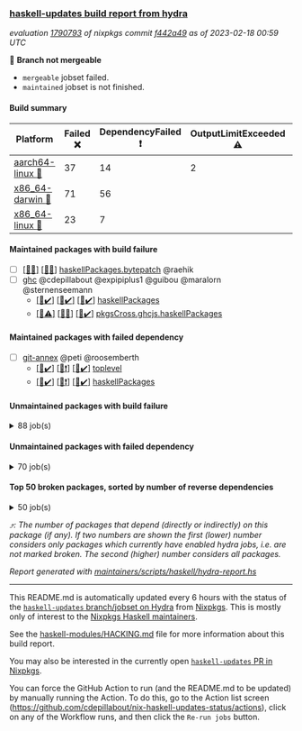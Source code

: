 ### [haskell-updates build report from hydra](https://hydra.nixos.org/jobset/nixpkgs/haskell-updates)
*evaluation [1790793](https://hydra.nixos.org/eval/1790793) of nixpkgs commit [f442a49](https://github.com/NixOS/nixpkgs/commits/f442a49be3d04f611b321be5f1bb29b57407bd3b) as of 2023-02-18 00:59 UTC*

:red_circle: **Branch not mergeable**
  * `mergeable` jobset failed.
  * `maintained` jobset is not finished.

#### Build summary

 | Platform | Failed :x: | DependencyFailed :heavy_exclamation_mark: | OutputLimitExceeded :warning: | TimedOut :hourglass::no_entry_sign: | Unfinished :hourglass_flowing_sand: | Success :heavy_check_mark: | 
 | --- | --- | --- | --- | --- | --- | --- | 
 | [aarch64-linux :iphone:](https://hydra.nixos.org/eval/1790793?filter=.aarch64-linux) | 37 | 14 | 2 | 6 | 2 | 6421 | 
 | [x86_64-darwin :apple:](https://hydra.nixos.org/eval/1790793?filter=.x86_64-darwin) | 71 | 56 |  | 282 |  | 6019 | 
 | [x86_64-linux :penguin:](https://hydra.nixos.org/eval/1790793?filter=.x86_64-linux) | 23 | 7 |  | 3 | 4 | 6482 | 
#### Maintained packages with build failure
- [ ] [[:apple::x:]](https://hydra.nixos.org/build/209364608) [[:penguin::x:]](https://hydra.nixos.org/build/209358144) [haskellPackages.bytepatch](https://hydra.nixos.org/eval/1790793?filter=haskellPackages.bytepatch) @raehik
- [ ] [ghc](https://hydra.nixos.org/eval/1790793?filter=ghc) @cdepillabout @expipiplus1 @guibou @maralorn @sternenseemann
  - [[:iphone::heavy_check_mark:]](https://hydra.nixos.org/build/209044418) [[:apple::heavy_check_mark:]](https://hydra.nixos.org/build/209037949) [[:penguin::heavy_check_mark:]](https://hydra.nixos.org/build/209043912) [haskellPackages](https://hydra.nixos.org/eval/1790793?filter=haskellPackages.ghc)
  - [[:iphone::warning:]](https://hydra.nixos.org/build/209029367) [[:apple::x:]](https://hydra.nixos.org/build/209028968) [[:penguin::heavy_check_mark:]](https://hydra.nixos.org/build/209033509) [pkgsCross.ghcjs.haskellPackages](https://hydra.nixos.org/eval/1790793?filter=pkgsCross.ghcjs.haskellPackages.ghc)
#### Maintained packages with failed dependency
- [ ] [git-annex](https://hydra.nixos.org/eval/1790793?filter=git-annex) @peti @roosemberth
  - [[:iphone::heavy_check_mark:]](https://hydra.nixos.org/build/209717573) [[:apple::heavy_exclamation_mark:]](https://hydra.nixos.org/build/209717563) [[:penguin::heavy_check_mark:]](https://hydra.nixos.org/build/209717547) [toplevel](https://hydra.nixos.org/eval/1790793?filter=git-annex)
  - [[:iphone::heavy_check_mark:]](https://hydra.nixos.org/build/209717560) [[:apple::heavy_exclamation_mark:]](https://hydra.nixos.org/build/209717546) [[:penguin::heavy_check_mark:]](https://hydra.nixos.org/build/209717554) [haskellPackages](https://hydra.nixos.org/eval/1790793?filter=haskellPackages.git-annex)
#### Unmaintained packages with build failure
<details><summary>88 job(s) </summary>

- [ ] [[:iphone::x:]](https://hydra.nixos.org/build/209365148) [[:apple::heavy_check_mark:]](https://hydra.nixos.org/build/209358465) [[:penguin::x:]](https://hydra.nixos.org/build/209361228) [haskellPackages.hw-json-simd](https://hydra.nixos.org/eval/1790793?filter=haskellPackages.hw-json-simd)  :arrow_heading_up: 3 | 8
- [ ] [[:iphone::x:]](https://hydra.nixos.org/build/209363852) [[:apple::heavy_check_mark:]](https://hydra.nixos.org/build/209361081) [[:penguin::heavy_check_mark:]](https://hydra.nixos.org/build/209360708) [haskellPackages.hw-simd](https://hydra.nixos.org/eval/1790793?filter=haskellPackages.hw-simd)  :arrow_heading_up: 2 | 8
- [ ] [[:iphone::x:]](https://hydra.nixos.org/build/209361375) [[:apple::heavy_check_mark:]](https://hydra.nixos.org/build/209359961) [[:penguin::heavy_check_mark:]](https://hydra.nixos.org/build/209365997) [haskellPackages.factory](https://hydra.nixos.org/eval/1790793?filter=haskellPackages.factory)  :arrow_heading_up: 2 | 4
- [ ] [[:iphone::x:]](https://hydra.nixos.org/build/209046846) [[:apple::hourglass::no_entry_sign:]](https://hydra.nixos.org/build/209041478) [[:penguin::heavy_check_mark:]](https://hydra.nixos.org/build/209044185) [haskellPackages.quic](https://hydra.nixos.org/eval/1790793?filter=haskellPackages.quic)  :arrow_heading_up: 2 | 2
- [ ] [[:iphone::x:]](https://hydra.nixos.org/build/209359120) [[:apple::heavy_check_mark:]](https://hydra.nixos.org/build/209358625) [[:penguin::heavy_check_mark:]](https://hydra.nixos.org/build/209363657) [haskellPackages.Crypto](https://hydra.nixos.org/eval/1790793?filter=haskellPackages.Crypto)  :arrow_heading_up: 1 | 22
- [ ] [[:iphone::heavy_check_mark:]](https://hydra.nixos.org/build/209364363) [[:apple::x:]](https://hydra.nixos.org/build/209361731) [[:penguin::heavy_check_mark:]](https://hydra.nixos.org/build/209357757) [haskellPackages.thyme](https://hydra.nixos.org/eval/1790793?filter=haskellPackages.thyme)  :arrow_heading_up: 1 | 15
- [ ] [[:iphone::heavy_check_mark:]](https://hydra.nixos.org/build/209363891) [[:apple::x:]](https://hydra.nixos.org/build/209365573) [[:penguin::x:]](https://hydra.nixos.org/build/209356952) [haskellPackages.type-natural](https://hydra.nixos.org/eval/1790793?filter=haskellPackages.type-natural)  :arrow_heading_up: 1 | 4
- [ ] [[:iphone::x:]](https://hydra.nixos.org/build/209030274) [[:apple::heavy_check_mark:]](https://hydra.nixos.org/build/209046863) [[:penguin::heavy_check_mark:]](https://hydra.nixos.org/build/209042297) [haskellPackages.long-double](https://hydra.nixos.org/eval/1790793?filter=haskellPackages.long-double)  :arrow_heading_up: 1 | 2
- [ ] [[:iphone::heavy_check_mark:]](https://hydra.nixos.org/build/209362521) [[:apple::x:]](https://hydra.nixos.org/build/209362637) [[:penguin::heavy_check_mark:]](https://hydra.nixos.org/build/209359066) [haskellPackages.posix-socket](https://hydra.nixos.org/eval/1790793?filter=haskellPackages.posix-socket)  :arrow_heading_up: 1 | 2
- [ ] [[:iphone::x:]](https://hydra.nixos.org/build/209361597) [[:apple::x:]](https://hydra.nixos.org/build/209365432) [[:penguin::x:]](https://hydra.nixos.org/build/209363651) [haskellPackages.domaindriven-core](https://hydra.nixos.org/eval/1790793?filter=haskellPackages.domaindriven-core)  :arrow_heading_up: 1 | 1
- [ ] [[:iphone::heavy_check_mark:]](https://hydra.nixos.org/build/209357490) [[:apple::x:]](https://hydra.nixos.org/build/209361544) [[:penguin::heavy_check_mark:]](https://hydra.nixos.org/build/209363339) [haskellPackages.gi-gdkx11](https://hydra.nixos.org/eval/1790793?filter=haskellPackages.gi-gdkx11)  :arrow_heading_up: 1 | 1
- [ ] [[:iphone::x:]](https://hydra.nixos.org/build/209361817) [[:apple::heavy_check_mark:]](https://hydra.nixos.org/build/209361181) [[:penguin::heavy_check_mark:]](https://hydra.nixos.org/build/209357504) [haskellPackages.mighty-metropolis](https://hydra.nixos.org/eval/1790793?filter=haskellPackages.mighty-metropolis)  :arrow_heading_up: 1 | 1
- [ ] [[:iphone::x:]](https://hydra.nixos.org/build/209365365) [[:apple::heavy_check_mark:]](https://hydra.nixos.org/build/209360455) [[:penguin::heavy_check_mark:]](https://hydra.nixos.org/build/209361668) [haskellPackages.nlopt-haskell](https://hydra.nixos.org/eval/1790793?filter=haskellPackages.nlopt-haskell)  :arrow_heading_up: 1 | 1
- [ ] [[:iphone::heavy_check_mark:]](https://hydra.nixos.org/build/209032682) [[:apple::x:]](https://hydra.nixos.org/build/209030396) [[:penguin::heavy_check_mark:]](https://hydra.nixos.org/build/209038242) [haskellPackages.openal-ffi](https://hydra.nixos.org/eval/1790793?filter=haskellPackages.openal-ffi)  :arrow_heading_up: 1 | 1
- [ ] [[:iphone::x:]](https://hydra.nixos.org/build/209360413) [[:apple::x:]](https://hydra.nixos.org/build/209365700) [[:penguin::heavy_check_mark:]](https://hydra.nixos.org/build/209365479) [haskellPackages.swisstable](https://hydra.nixos.org/eval/1790793?filter=haskellPackages.swisstable)  :arrow_heading_up: 1 | 1
- [ ] [[:iphone::x:]](https://hydra.nixos.org/build/209036160) [[:apple::x:]](https://hydra.nixos.org/build/209038103) [[:penguin::x:]](https://hydra.nixos.org/build/209029264) [haskellPackages.mmsyn7ukr-common](https://hydra.nixos.org/eval/1790793?filter=haskellPackages.mmsyn7ukr-common)  :arrow_heading_up: 0 | 10
- [ ] [[:iphone::x:]](https://hydra.nixos.org/build/209028488) [[:apple::heavy_check_mark:]](https://hydra.nixos.org/build/209042332) [[:penguin::heavy_check_mark:]](https://hydra.nixos.org/build/209045209) [haskellPackages.freetype2](https://hydra.nixos.org/eval/1790793?filter=haskellPackages.freetype2)  :arrow_heading_up: 0 | 9
- [ ] [[:iphone::heavy_check_mark:]](https://hydra.nixos.org/build/209358988) [[:apple::x:]](https://hydra.nixos.org/build/209364075) [[:penguin::heavy_check_mark:]](https://hydra.nixos.org/build/209359189) [haskellPackages.pipes-zlib](https://hydra.nixos.org/eval/1790793?filter=haskellPackages.pipes-zlib)  :arrow_heading_up: 0 | 5
- [ ] [[:iphone::x:]](https://hydra.nixos.org/build/209029953) [[:apple::x:]](https://hydra.nixos.org/build/209032728) [[:penguin::x:]](https://hydra.nixos.org/build/209042147) [haskellPackages.process-sequential](https://hydra.nixos.org/eval/1790793?filter=haskellPackages.process-sequential)  :arrow_heading_up: 0 | 5
- [ ] [[:iphone::x:]](https://hydra.nixos.org/build/209364553) [[:apple::x:]](https://hydra.nixos.org/build/209362006) [[:penguin::x:]](https://hydra.nixos.org/build/209362539) [haskellPackages.monoid-statistics](https://hydra.nixos.org/eval/1790793?filter=haskellPackages.monoid-statistics)  :arrow_heading_up: 0 | 4
- [ ] [[:iphone::x:]](https://hydra.nixos.org/build/209038946) [[:apple::heavy_check_mark:]](https://hydra.nixos.org/build/209045110) [[:penguin::heavy_check_mark:]](https://hydra.nixos.org/build/209044767) [haskellPackages.picosat](https://hydra.nixos.org/eval/1790793?filter=haskellPackages.picosat)  :arrow_heading_up: 0 | 3
- [ ] [[:iphone::x:]](https://hydra.nixos.org/build/209358354) [[:apple::x:]](https://hydra.nixos.org/build/209359565) [[:penguin::heavy_check_mark:]](https://hydra.nixos.org/build/209365591) [haskellPackages.json-rpc](https://hydra.nixos.org/eval/1790793?filter=haskellPackages.json-rpc)  :arrow_heading_up: 0 | 2
- [ ] [[:iphone::x:]](https://hydra.nixos.org/build/209364897) [[:apple::x:]](https://hydra.nixos.org/build/209365113) [[:penguin::x:]](https://hydra.nixos.org/build/209365809) [haskellPackages.h-raylib](https://hydra.nixos.org/eval/1790793?filter=haskellPackages.h-raylib)  :arrow_heading_up: 0 | 1
- [ ] [[:iphone::heavy_check_mark:]](https://hydra.nixos.org/build/209039781) [[:apple::x:]](https://hydra.nixos.org/build/209034105) [[:penguin::heavy_check_mark:]](https://hydra.nixos.org/build/209032999) [haskellPackages.hamid](https://hydra.nixos.org/eval/1790793?filter=haskellPackages.hamid)  :arrow_heading_up: 0 | 1
- [ ] [[:iphone::heavy_check_mark:]](https://hydra.nixos.org/build/209365688) [[:apple::x:]](https://hydra.nixos.org/build/209361430) [[:penguin::heavy_check_mark:]](https://hydra.nixos.org/build/209364325) [haskellPackages.hmatrix-morpheus](https://hydra.nixos.org/eval/1790793?filter=haskellPackages.hmatrix-morpheus)  :arrow_heading_up: 0 | 1
- [ ] [[:iphone::heavy_check_mark:]](https://hydra.nixos.org/build/209032040) [[:apple::x:]](https://hydra.nixos.org/build/209046460) [[:penguin::heavy_check_mark:]](https://hydra.nixos.org/build/209044834) [haskellPackages.huckleberry](https://hydra.nixos.org/eval/1790793?filter=haskellPackages.huckleberry)  :arrow_heading_up: 0 | 1
- [ ] [[:iphone::heavy_check_mark:]](https://hydra.nixos.org/build/209041265) [[:apple::x:]](https://hydra.nixos.org/build/209041884) [[:penguin::heavy_check_mark:]](https://hydra.nixos.org/build/209033734) [haskellPackages.select](https://hydra.nixos.org/eval/1790793?filter=haskellPackages.select)  :arrow_heading_up: 0 | 1
- [ ] [[:iphone::heavy_check_mark:]](https://hydra.nixos.org/build/209357611) [[:apple::x:]](https://hydra.nixos.org/build/209362341) [[:penguin::heavy_check_mark:]](https://hydra.nixos.org/build/209361543) [haskellPackages.simple-vec3](https://hydra.nixos.org/eval/1790793?filter=haskellPackages.simple-vec3)  :arrow_heading_up: 0 | 1
- [ ] [[:iphone::heavy_check_mark:]](https://hydra.nixos.org/build/209027522) [[:apple::x:]](https://hydra.nixos.org/build/209037369) [[:penguin::heavy_check_mark:]](https://hydra.nixos.org/build/209030513) [haskellPackages.sysinfo](https://hydra.nixos.org/eval/1790793?filter=haskellPackages.sysinfo)  :arrow_heading_up: 0 | 1
- [ ] [[:iphone::heavy_check_mark:]](https://hydra.nixos.org/build/209361094) [[:apple::x:]](https://hydra.nixos.org/build/209356895) [[:penguin::heavy_check_mark:]](https://hydra.nixos.org/build/209363027) [haskellPackages.FractalArt](https://hydra.nixos.org/eval/1790793?filter=haskellPackages.FractalArt) 
- [ ] [[:iphone::x:]](https://hydra.nixos.org/build/209043561) [[:apple::heavy_check_mark:]](https://hydra.nixos.org/build/209033872) [[:penguin::heavy_check_mark:]](https://hydra.nixos.org/build/209030802) [haskellPackages.HsASA](https://hydra.nixos.org/eval/1790793?filter=haskellPackages.HsASA) 
- [ ] [[:iphone::heavy_check_mark:]](https://hydra.nixos.org/build/209041993) [[:apple::x:]](https://hydra.nixos.org/build/209036878) [[:penguin::heavy_check_mark:]](https://hydra.nixos.org/build/209034497) [haskellPackages.al](https://hydra.nixos.org/eval/1790793?filter=haskellPackages.al) 
- [ ] [[:iphone::x:]](https://hydra.nixos.org/build/209371018) [[:apple::x:]](https://hydra.nixos.org/build/209371015) [[:penguin::x:]](https://hydra.nixos.org/build/209371026) [haskellPackages.blagda](https://hydra.nixos.org/eval/1790793?filter=haskellPackages.blagda) 
- [ ] [[:iphone::x:]](https://hydra.nixos.org/build/209357425) [[:apple::x:]](https://hydra.nixos.org/build/209361670) [[:penguin::x:]](https://hydra.nixos.org/build/209362329) [haskellPackages.brick-tabular-list](https://hydra.nixos.org/eval/1790793?filter=haskellPackages.brick-tabular-list) 
- [ ] [[:iphone::heavy_check_mark:]](https://hydra.nixos.org/build/209040210) [[:apple::x:]](https://hydra.nixos.org/build/209029029) [[:penguin::heavy_check_mark:]](https://hydra.nixos.org/build/209041755) [haskellPackages.env-extra](https://hydra.nixos.org/eval/1790793?filter=haskellPackages.env-extra) 
- [ ] [[:iphone::heavy_check_mark:]](https://hydra.nixos.org/build/209359608) [[:apple::x:]](https://hydra.nixos.org/build/209358395) [[:penguin::heavy_check_mark:]](https://hydra.nixos.org/build/209362123) [haskellPackages.epub-tools](https://hydra.nixos.org/eval/1790793?filter=haskellPackages.epub-tools) 
- [ ] [[:iphone::heavy_check_mark:]](https://hydra.nixos.org/build/209039125) [[:apple::x:]](https://hydra.nixos.org/build/209035742) [[:penguin::heavy_check_mark:]](https://hydra.nixos.org/build/209043684) [haskellPackages.float128](https://hydra.nixos.org/eval/1790793?filter=haskellPackages.float128) 
- [ ] [[:iphone::heavy_check_mark:]](https://hydra.nixos.org/build/209041192) [[:apple::x:]](https://hydra.nixos.org/build/209035354) [[:penguin::heavy_check_mark:]](https://hydra.nixos.org/build/209035065) [haskellPackages.fudgets](https://hydra.nixos.org/eval/1790793?filter=haskellPackages.fudgets) 
- [ ] [[:iphone::heavy_check_mark:]](https://hydra.nixos.org/build/209362204) [[:apple::x:]](https://hydra.nixos.org/build/209361588) [[:penguin::heavy_check_mark:]](https://hydra.nixos.org/build/209365743) [haskellPackages.gerrit](https://hydra.nixos.org/eval/1790793?filter=haskellPackages.gerrit) 
- [ ] [[:iphone::x:]](https://hydra.nixos.org/build/209364797) [[:apple::x:]](https://hydra.nixos.org/build/209361404) [[:penguin::x:]](https://hydra.nixos.org/build/209366017) [haskellPackages.ghc-tags](https://hydra.nixos.org/eval/1790793?filter=haskellPackages.ghc-tags) 
- [ ] [[:apple::x:]](https://hydra.nixos.org/build/209361104) [haskellPackages.gi-gtkosxapplication](https://hydra.nixos.org/eval/1790793?filter=haskellPackages.gi-gtkosxapplication) 
- [ ] [[:apple::x:]](https://hydra.nixos.org/build/209359436) [haskellPackages.gtk-mac-integration](https://hydra.nixos.org/eval/1790793?filter=haskellPackages.gtk-mac-integration) 
- [ ] [[:iphone::heavy_check_mark:]](https://hydra.nixos.org/build/209360800) [[:apple::x:]](https://hydra.nixos.org/build/209358885) [[:penguin::heavy_check_mark:]](https://hydra.nixos.org/build/209365569) [haskellPackages.gtk-traymanager](https://hydra.nixos.org/eval/1790793?filter=haskellPackages.gtk-traymanager) 
- [ ] [[:apple::x:]](https://hydra.nixos.org/build/209358837) [haskellPackages.gtk3-mac-integration](https://hydra.nixos.org/eval/1790793?filter=haskellPackages.gtk3-mac-integration) 
- [ ] [[:iphone::x:]](https://hydra.nixos.org/build/209365336) [[:apple::x:]](https://hydra.nixos.org/build/209360091) [[:penguin::x:]](https://hydra.nixos.org/build/209363506) [haskellPackages.guardian](https://hydra.nixos.org/eval/1790793?filter=haskellPackages.guardian) 
- [ ] [[:iphone::heavy_check_mark:]](https://hydra.nixos.org/build/209366024) [[:apple::x:]](https://hydra.nixos.org/build/209363206) [[:penguin::heavy_check_mark:]](https://hydra.nixos.org/build/209364262) [haskellPackages.highlight](https://hydra.nixos.org/eval/1790793?filter=haskellPackages.highlight) 
- [ ] [[:iphone::heavy_check_mark:]](https://hydra.nixos.org/build/209359570) [[:apple::x:]](https://hydra.nixos.org/build/209357598) [[:penguin::heavy_check_mark:]](https://hydra.nixos.org/build/209361839) [haskellPackages.hinotify-conduit](https://hydra.nixos.org/eval/1790793?filter=haskellPackages.hinotify-conduit) 
- [ ] [[:iphone::heavy_check_mark:]](https://hydra.nixos.org/build/209028414) [[:apple::heavy_check_mark:]](https://hydra.nixos.org/build/209043020) [[:penguin::x:]](https://hydra.nixos.org/build/209043667) [haskellPackages.hssh](https://hydra.nixos.org/eval/1790793?filter=haskellPackages.hssh) 
- [ ] [[:iphone::heavy_check_mark:]](https://hydra.nixos.org/build/209033371) [[:apple::x:]](https://hydra.nixos.org/build/209040201) [[:penguin::heavy_check_mark:]](https://hydra.nixos.org/build/209028682) [haskellPackages.hsshellscript](https://hydra.nixos.org/eval/1790793?filter=haskellPackages.hsshellscript) 
- [ ] [[:iphone::heavy_check_mark:]](https://hydra.nixos.org/build/209028049) [[:apple::x:]](https://hydra.nixos.org/build/209037503) [[:penguin::heavy_check_mark:]](https://hydra.nixos.org/build/209033339) [haskellPackages.hssourceinfo](https://hydra.nixos.org/eval/1790793?filter=haskellPackages.hssourceinfo) 
- [ ] [[:iphone::heavy_check_mark:]](https://hydra.nixos.org/build/209028726) [[:apple::x:]](https://hydra.nixos.org/build/209036581) [[:penguin::heavy_check_mark:]](https://hydra.nixos.org/build/209032595) [haskellPackages.hunspell-hs](https://hydra.nixos.org/eval/1790793?filter=haskellPackages.hunspell-hs) 
- [ ] [[:apple::x:]](https://hydra.nixos.org/build/209363816) [[:penguin::heavy_check_mark:]](https://hydra.nixos.org/build/209359344) [haskellPackages.inline-asm](https://hydra.nixos.org/eval/1790793?filter=haskellPackages.inline-asm) 
- [ ] [[:iphone::heavy_check_mark:]](https://hydra.nixos.org/build/209043120) [[:apple::x:]](https://hydra.nixos.org/build/209037299) [[:penguin::heavy_check_mark:]](https://hydra.nixos.org/build/209040383) [haskellPackages.interprocess](https://hydra.nixos.org/eval/1790793?filter=haskellPackages.interprocess) 
- [ ] [[:iphone::heavy_check_mark:]](https://hydra.nixos.org/build/209364441) [[:apple::x:]](https://hydra.nixos.org/build/209361167) [[:penguin::heavy_check_mark:]](https://hydra.nixos.org/build/209365587) [haskellPackages.intricacy](https://hydra.nixos.org/eval/1790793?filter=haskellPackages.intricacy) 
- [ ] [[:iphone::heavy_check_mark:]](https://hydra.nixos.org/build/209043196) [[:apple::x:]](https://hydra.nixos.org/build/209037848) [[:penguin::heavy_check_mark:]](https://hydra.nixos.org/build/209047112) [haskellPackages.ipcvar](https://hydra.nixos.org/eval/1790793?filter=haskellPackages.ipcvar) 
- [ ] [[:apple::x:]](https://hydra.nixos.org/build/209043496) [haskellPackages.kqueue](https://hydra.nixos.org/eval/1790793?filter=haskellPackages.kqueue) 
- [ ] [[:iphone::x:]](https://hydra.nixos.org/build/209040297) [[:apple::x:]](https://hydra.nixos.org/build/209030690) [[:penguin::x:]](https://hydra.nixos.org/build/209045646) [haskellPackages.lawful-classes-hedgehog](https://hydra.nixos.org/eval/1790793?filter=haskellPackages.lawful-classes-hedgehog) 
- [ ] [[:iphone::x:]](https://hydra.nixos.org/build/209362713) [[:apple::x:]](https://hydra.nixos.org/build/209360966) [[:penguin::x:]](https://hydra.nixos.org/build/209362987) [haskellPackages.lima](https://hydra.nixos.org/eval/1790793?filter=haskellPackages.lima) 
- [ ] [[:iphone::heavy_check_mark:]](https://hydra.nixos.org/build/209034923) [[:apple::x:]](https://hydra.nixos.org/build/209028600) [[:penguin::heavy_check_mark:]](https://hydra.nixos.org/build/209029340) [haskellPackages.linux-framebuffer](https://hydra.nixos.org/eval/1790793?filter=haskellPackages.linux-framebuffer) 
- [ ] [[:iphone::heavy_check_mark:]](https://hydra.nixos.org/build/209363343) [[:apple::x:]](https://hydra.nixos.org/build/209361966) [[:penguin::heavy_check_mark:]](https://hydra.nixos.org/build/209363415) [haskellPackages.mediawiki2latex](https://hydra.nixos.org/eval/1790793?filter=haskellPackages.mediawiki2latex) 
- [ ] [[:iphone::heavy_check_mark:]](https://hydra.nixos.org/build/209032281) [[:apple::x:]](https://hydra.nixos.org/build/209035640) [[:penguin::heavy_check_mark:]](https://hydra.nixos.org/build/209046301) [haskellPackages.memfd](https://hydra.nixos.org/eval/1790793?filter=haskellPackages.memfd) 
- [ ] [[:iphone::x:]](https://hydra.nixos.org/build/209505184) [[:apple::heavy_check_mark:]](https://hydra.nixos.org/build/209505175) [[:penguin::x:]](https://hydra.nixos.org/build/209505183) [haskellPackages.minicurl](https://hydra.nixos.org/eval/1790793?filter=haskellPackages.minicurl) 
- [ ] [[:iphone::x:]](https://hydra.nixos.org/build/209038107) [[:apple::x:]](https://hydra.nixos.org/build/209042754) [[:penguin::x:]](https://hydra.nixos.org/build/209037979) [haskellPackages.mmsyn4](https://hydra.nixos.org/eval/1790793?filter=haskellPackages.mmsyn4) 
- [ ] [[:iphone::heavy_check_mark:]](https://hydra.nixos.org/build/209361652) [[:apple::x:]](https://hydra.nixos.org/build/209360580) [[:penguin::heavy_check_mark:]](https://hydra.nixos.org/build/209362073) [haskellPackages.nix-serve-ng](https://hydra.nixos.org/eval/1790793?filter=haskellPackages.nix-serve-ng) 
- [ ] [[:iphone::x:]](https://hydra.nixos.org/build/209031830) [[:apple::hourglass::no_entry_sign:]](https://hydra.nixos.org/build/209027969) [[:penguin::x:]](https://hydra.nixos.org/build/209029245) [haskellPackages.pasta-curves](https://hydra.nixos.org/eval/1790793?filter=haskellPackages.pasta-curves) 
- [ ] [[:iphone::heavy_check_mark:]](https://hydra.nixos.org/build/209359342) [[:apple::x:]](https://hydra.nixos.org/build/209357836) [[:penguin::heavy_check_mark:]](https://hydra.nixos.org/build/209361145) [haskellPackages.persistent-pagination](https://hydra.nixos.org/eval/1790793?filter=haskellPackages.persistent-pagination) 
- [ ] [[:iphone::heavy_check_mark:]](https://hydra.nixos.org/build/209356982) [[:apple::x:]](https://hydra.nixos.org/build/209360083) [[:penguin::heavy_check_mark:]](https://hydra.nixos.org/build/209359452) [haskellPackages.phatsort](https://hydra.nixos.org/eval/1790793?filter=haskellPackages.phatsort) 
- [ ] [[:iphone::heavy_check_mark:]](https://hydra.nixos.org/build/209357526) [[:apple::x:]](https://hydra.nixos.org/build/209360100) [[:penguin::heavy_check_mark:]](https://hydra.nixos.org/build/209364828) [haskellPackages.ping-wrapper](https://hydra.nixos.org/eval/1790793?filter=haskellPackages.ping-wrapper) 
- [ ] [[:iphone::heavy_check_mark:]](https://hydra.nixos.org/build/209034271) [[:apple::x:]](https://hydra.nixos.org/build/209032285) [[:penguin::heavy_check_mark:]](https://hydra.nixos.org/build/209029256) [haskellPackages.posix-timer](https://hydra.nixos.org/eval/1790793?filter=haskellPackages.posix-timer) 
- [ ] [[:iphone::heavy_check_mark:]](https://hydra.nixos.org/build/209031661) [[:apple::x:]](https://hydra.nixos.org/build/209042470) [[:penguin::heavy_check_mark:]](https://hydra.nixos.org/build/209043555) [haskellPackages.procex](https://hydra.nixos.org/eval/1790793?filter=haskellPackages.procex) 
- [ ] [[:iphone::heavy_check_mark:]](https://hydra.nixos.org/build/209046125) [[:apple::x:]](https://hydra.nixos.org/build/209044053) [[:penguin::heavy_check_mark:]](https://hydra.nixos.org/build/209039122) [haskellPackages.pthread](https://hydra.nixos.org/eval/1790793?filter=haskellPackages.pthread) 
- [ ] [[:iphone::x:]](https://hydra.nixos.org/build/209359424) [[:apple::x:]](https://hydra.nixos.org/build/209363064) [[:penguin::x:]](https://hydra.nixos.org/build/209361370) [haskellPackages.quickcheck-groups](https://hydra.nixos.org/eval/1790793?filter=haskellPackages.quickcheck-groups) 
- [ ] [[:iphone::x:]](https://hydra.nixos.org/build/209360873) [[:apple::x:]](https://hydra.nixos.org/build/209360095) [[:penguin::x:]](https://hydra.nixos.org/build/209360487) [haskellPackages.rdf](https://hydra.nixos.org/eval/1790793?filter=haskellPackages.rdf) 
- [ ] [[:iphone::x:]](https://hydra.nixos.org/build/209360384) [[:apple::x:]](https://hydra.nixos.org/build/209357004) [[:penguin::x:]](https://hydra.nixos.org/build/209357877) [haskellPackages.recover-rtti](https://hydra.nixos.org/eval/1790793?filter=haskellPackages.recover-rtti) 
- [ ] [[:iphone::heavy_check_mark:]](https://hydra.nixos.org/build/209361823) [[:apple::x:]](https://hydra.nixos.org/build/209365691) [[:penguin::heavy_check_mark:]](https://hydra.nixos.org/build/209357772) [haskellPackages.sandwich-webdriver](https://hydra.nixos.org/eval/1790793?filter=haskellPackages.sandwich-webdriver) 
- [ ] [[:iphone::heavy_check_mark:]](https://hydra.nixos.org/build/209363048) [[:apple::x:]](https://hydra.nixos.org/build/209361873) [[:penguin::hourglass::no_entry_sign:]](https://hydra.nixos.org/build/209364793) [haskellPackages.servant-serialization](https://hydra.nixos.org/eval/1790793?filter=haskellPackages.servant-serialization) 
- [ ] [[:iphone::heavy_check_mark:]](https://hydra.nixos.org/build/209036053) [[:apple::x:]](https://hydra.nixos.org/build/209032373) [[:penguin::heavy_check_mark:]](https://hydra.nixos.org/build/209030175) [haskellPackages.shared-memory](https://hydra.nixos.org/eval/1790793?filter=haskellPackages.shared-memory) 
- [ ] [[:iphone::x:]](https://hydra.nixos.org/build/209359902) [[:apple::x:]](https://hydra.nixos.org/build/209363828) [[:penguin::x:]](https://hydra.nixos.org/build/209361800) [haskellPackages.swarm](https://hydra.nixos.org/eval/1790793?filter=haskellPackages.swarm) 
- [ ] [[:iphone::heavy_check_mark:]](https://hydra.nixos.org/build/209365452) [[:apple::x:]](https://hydra.nixos.org/build/209358547) [[:penguin::heavy_check_mark:]](https://hydra.nixos.org/build/209361267) [haskellPackages.tailfile-hinotify](https://hydra.nixos.org/eval/1790793?filter=haskellPackages.tailfile-hinotify) 
- [ ] [[:iphone::x:]](https://hydra.nixos.org/build/209038814) [[:penguin::heavy_check_mark:]](https://hydra.nixos.org/build/209041712) [haskellPackages.tasty-papi](https://hydra.nixos.org/eval/1790793?filter=haskellPackages.tasty-papi) 
- [ ] [[:iphone::x:]](https://hydra.nixos.org/build/209365844) [[:apple::heavy_check_mark:]](https://hydra.nixos.org/build/209357148) [[:penguin::heavy_check_mark:]](https://hydra.nixos.org/build/209357128) [haskellPackages.the-snip](https://hydra.nixos.org/eval/1790793?filter=haskellPackages.the-snip) 
- [ ] [[:iphone::x:]](https://hydra.nixos.org/build/209042929) [[:apple::hourglass::no_entry_sign:]](https://hydra.nixos.org/build/209034327) [[:penguin::heavy_check_mark:]](https://hydra.nixos.org/build/209034347) [haskellPackages.thread-supervisor](https://hydra.nixos.org/eval/1790793?filter=haskellPackages.thread-supervisor) 
- [ ] [[:iphone::x:]](https://hydra.nixos.org/build/209045887) [[:apple::heavy_check_mark:]](https://hydra.nixos.org/build/209040991) [[:penguin::heavy_check_mark:]](https://hydra.nixos.org/build/209032337) [haskellPackages.wiringPi](https://hydra.nixos.org/eval/1790793?filter=haskellPackages.wiringPi) 
- [ ] [[:iphone::x:]](https://hydra.nixos.org/build/209360576) [[:apple::heavy_check_mark:]](https://hydra.nixos.org/build/209360888) [[:penguin::heavy_check_mark:]](https://hydra.nixos.org/build/209361815) [haskellPackages.x86-64bit](https://hydra.nixos.org/eval/1790793?filter=haskellPackages.x86-64bit) 
- [ ] [[:iphone::heavy_check_mark:]](https://hydra.nixos.org/build/209045203) [[:apple::x:]](https://hydra.nixos.org/build/209027988) [[:penguin::heavy_check_mark:]](https://hydra.nixos.org/build/209035257) [haskellPackages.yoga](https://hydra.nixos.org/eval/1790793?filter=haskellPackages.yoga) 
- [ ] [[:iphone::x:]](https://hydra.nixos.org/build/209366107) [[:apple::x:]](https://hydra.nixos.org/build/209361581) [[:penguin::x:]](https://hydra.nixos.org/build/209362761) [haskellPackages.yst](https://hydra.nixos.org/eval/1790793?filter=haskellPackages.yst) 
- [ ] [[:iphone::heavy_check_mark:]](https://hydra.nixos.org/build/209042150) [[:apple::x:]](https://hydra.nixos.org/build/209035511) [[:penguin::heavy_check_mark:]](https://hydra.nixos.org/build/209036440) [haskellPackages.zot](https://hydra.nixos.org/eval/1790793?filter=haskellPackages.zot) 
- [ ] [[:iphone::heavy_check_mark:]](https://hydra.nixos.org/build/209039075) [[:apple::x:]](https://hydra.nixos.org/build/209038618) [[:penguin::heavy_check_mark:]](https://hydra.nixos.org/build/209030899) [haskellPackages.zxcvbn-c](https://hydra.nixos.org/eval/1790793?filter=haskellPackages.zxcvbn-c) 
</details>

#### Unmaintained packages with failed dependency
<details><summary>70 job(s) </summary>

- [ ] [[:iphone::heavy_check_mark:]](https://hydra.nixos.org/build/209363997) [[:apple::heavy_exclamation_mark:]](https://hydra.nixos.org/build/209357750) [[:penguin::heavy_check_mark:]](https://hydra.nixos.org/build/209361828) [haskellPackages.warp](https://hydra.nixos.org/eval/1790793?filter=haskellPackages.warp)  :arrow_heading_up: 190 | 687
- [ ] [[:iphone::heavy_check_mark:]](https://hydra.nixos.org/build/209361748) [[:apple::heavy_exclamation_mark:]](https://hydra.nixos.org/build/209362499) [[:penguin::heavy_check_mark:]](https://hydra.nixos.org/build/209361713) [haskellPackages.wai-extra](https://hydra.nixos.org/eval/1790793?filter=haskellPackages.wai-extra)  :arrow_heading_up: 157 | 603
- [ ] [[:iphone::heavy_check_mark:]](https://hydra.nixos.org/build/209364690) [[:apple::heavy_exclamation_mark:]](https://hydra.nixos.org/build/209359658) [[:penguin::heavy_check_mark:]](https://hydra.nixos.org/build/209365946) [haskellPackages.wai-app-static](https://hydra.nixos.org/eval/1790793?filter=haskellPackages.wai-app-static)  :arrow_heading_up: 84 | 350
- [ ] [[:iphone::heavy_check_mark:]](https://hydra.nixos.org/build/209360770) [[:apple::heavy_exclamation_mark:]](https://hydra.nixos.org/build/209360960) [[:penguin::heavy_check_mark:]](https://hydra.nixos.org/build/209364349) [haskellPackages.servant-server](https://hydra.nixos.org/eval/1790793?filter=haskellPackages.servant-server)  :arrow_heading_up: 66 | 255
- [ ] [[:iphone::heavy_check_mark:]](https://hydra.nixos.org/build/209357341) [[:apple::heavy_exclamation_mark:]](https://hydra.nixos.org/build/209361138) [[:penguin::heavy_check_mark:]](https://hydra.nixos.org/build/209362061) [haskellPackages.servant-client](https://hydra.nixos.org/eval/1790793?filter=haskellPackages.servant-client)  :arrow_heading_up: 23 | 134
- [ ] [[:iphone::heavy_check_mark:]](https://hydra.nixos.org/build/209363909) [[:apple::heavy_exclamation_mark:]](https://hydra.nixos.org/build/209364011) [[:penguin::heavy_check_mark:]](https://hydra.nixos.org/build/209359916) [haskellPackages.scotty](https://hydra.nixos.org/eval/1790793?filter=haskellPackages.scotty)  :arrow_heading_up: 16 | 69
- [ ] [[:iphone::heavy_check_mark:]](https://hydra.nixos.org/build/209362348) [[:apple::heavy_exclamation_mark:]](https://hydra.nixos.org/build/209364980) [[:penguin::heavy_check_mark:]](https://hydra.nixos.org/build/209358425) [haskellPackages.warp-tls](https://hydra.nixos.org/eval/1790793?filter=haskellPackages.warp-tls)  :arrow_heading_up: 15 | 41
- [ ] [[:iphone::heavy_check_mark:]](https://hydra.nixos.org/build/209364173) [[:apple::heavy_exclamation_mark:]](https://hydra.nixos.org/build/209359314) [[:penguin::heavy_check_mark:]](https://hydra.nixos.org/build/209357397) [haskellPackages.wai-websockets](https://hydra.nixos.org/eval/1790793?filter=haskellPackages.wai-websockets)  :arrow_heading_up: 13 | 69
- [ ] [[:iphone::heavy_check_mark:]](https://hydra.nixos.org/build/209359799) [[:apple::heavy_exclamation_mark:]](https://hydra.nixos.org/build/209360614) [[:penguin::heavy_check_mark:]](https://hydra.nixos.org/build/209361490) [haskellPackages.servant-multipart](https://hydra.nixos.org/eval/1790793?filter=haskellPackages.servant-multipart)  :arrow_heading_up: 7 | 15
- [ ] [[:iphone::heavy_check_mark:]](https://hydra.nixos.org/build/209364705) [[:apple::heavy_exclamation_mark:]](https://hydra.nixos.org/build/209357298) [[:penguin::heavy_check_mark:]](https://hydra.nixos.org/build/209359383) [haskellPackages.servant-multipart-client](https://hydra.nixos.org/eval/1790793?filter=haskellPackages.servant-multipart-client)  :arrow_heading_up: 5 | 10
- [ ] [[:iphone::heavy_check_mark:]](https://hydra.nixos.org/build/209359932) [[:apple::heavy_exclamation_mark:]](https://hydra.nixos.org/build/209358763) [[:penguin::heavy_check_mark:]](https://hydra.nixos.org/build/209360062) [haskellPackages.yesod-static](https://hydra.nixos.org/eval/1790793?filter=haskellPackages.yesod-static)  :arrow_heading_up: 3 | 20
- [ ] [[:iphone::heavy_check_mark:]](https://hydra.nixos.org/build/209363761) [[:apple::heavy_exclamation_mark:]](https://hydra.nixos.org/build/209357293) [[:penguin::heavy_check_mark:]](https://hydra.nixos.org/build/209364229) [haskellPackages.servant-conduit](https://hydra.nixos.org/eval/1790793?filter=haskellPackages.servant-conduit)  :arrow_heading_up: 3 | 3
- [ ] [[:iphone::heavy_check_mark:]](https://hydra.nixos.org/build/209361456) [[:apple::heavy_exclamation_mark:]](https://hydra.nixos.org/build/209358023) [[:penguin::heavy_check_mark:]](https://hydra.nixos.org/build/209361492) [haskellPackages.yesod-test](https://hydra.nixos.org/eval/1790793?filter=haskellPackages.yesod-test)  :arrow_heading_up: 2 | 8
- [ ] [[:iphone::heavy_check_mark:]](https://hydra.nixos.org/build/209358965) [[:apple::heavy_exclamation_mark:]](https://hydra.nixos.org/build/209357166) [[:penguin::heavy_check_mark:]](https://hydra.nixos.org/build/209362235) [haskellPackages.prometheus](https://hydra.nixos.org/eval/1790793?filter=haskellPackages.prometheus)  :arrow_heading_up: 2 | 4
- [ ] [[:iphone::heavy_check_mark:]](https://hydra.nixos.org/build/209360273) [[:apple::heavy_exclamation_mark:]](https://hydra.nixos.org/build/209359390) [[:penguin::heavy_check_mark:]](https://hydra.nixos.org/build/209361559) [haskellPackages.pandoc-throw](https://hydra.nixos.org/eval/1790793?filter=haskellPackages.pandoc-throw)  :arrow_heading_up: 2 | 3
- [ ] [[:iphone::heavy_check_mark:]](https://hydra.nixos.org/build/209360855) [[:apple::heavy_exclamation_mark:]](https://hydra.nixos.org/build/209358256) [[:penguin::heavy_check_mark:]](https://hydra.nixos.org/build/209360469) [haskellPackages.servant-swagger-ui](https://hydra.nixos.org/eval/1790793?filter=haskellPackages.servant-swagger-ui)  :arrow_heading_up: 1 | 11
- [ ] [[:iphone::heavy_check_mark:]](https://hydra.nixos.org/build/209361545) [[:apple::heavy_exclamation_mark:]](https://hydra.nixos.org/build/209358681) [[:penguin::heavy_check_mark:]](https://hydra.nixos.org/build/209358831) [haskellPackages.servant-lucid](https://hydra.nixos.org/eval/1790793?filter=haskellPackages.servant-lucid)  :arrow_heading_up: 1 | 9
- [ ] [[:iphone::heavy_exclamation_mark:]](https://hydra.nixos.org/build/209357065) [[:apple::heavy_check_mark:]](https://hydra.nixos.org/build/209363324) [[:penguin::heavy_exclamation_mark:]](https://hydra.nixos.org/build/209361025) [haskellPackages.hw-json-standard-cursor](https://hydra.nixos.org/eval/1790793?filter=haskellPackages.hw-json-standard-cursor)  :arrow_heading_up: 1 | 6
- [ ] [[:iphone::heavy_exclamation_mark:]](https://hydra.nixos.org/build/209361443) [[:apple::heavy_check_mark:]](https://hydra.nixos.org/build/209358272) [[:penguin::heavy_exclamation_mark:]](https://hydra.nixos.org/build/209361960) [haskellPackages.hw-json-simple-cursor](https://hydra.nixos.org/eval/1790793?filter=haskellPackages.hw-json-simple-cursor)  :arrow_heading_up: 1 | 4
- [ ] [[:iphone::heavy_check_mark:]](https://hydra.nixos.org/build/209361462) [[:apple::heavy_exclamation_mark:]](https://hydra.nixos.org/build/209359270) [[:penguin::heavy_check_mark:]](https://hydra.nixos.org/build/209362555) [haskellPackages.telegram-bot-simple](https://hydra.nixos.org/eval/1790793?filter=haskellPackages.telegram-bot-simple)  :arrow_heading_up: 1 | 3
- [ ] [[:iphone::heavy_check_mark:]](https://hydra.nixos.org/build/209364567) [[:apple::heavy_exclamation_mark:]](https://hydra.nixos.org/build/209359308) [[:penguin::heavy_check_mark:]](https://hydra.nixos.org/build/209358462) [haskellPackages.wai-handler-launch](https://hydra.nixos.org/eval/1790793?filter=haskellPackages.wai-handler-launch)  :arrow_heading_up: 1 | 3
- [ ] [[:iphone::heavy_exclamation_mark:]](https://hydra.nixos.org/build/209360283) [[:apple::heavy_exclamation_mark:]](https://hydra.nixos.org/build/209362086) [[:penguin::heavy_check_mark:]](https://hydra.nixos.org/build/209360405) [haskellPackages.http3](https://hydra.nixos.org/eval/1790793?filter=haskellPackages.http3)  :arrow_heading_up: 1 | 1
- [ ] [[:iphone::heavy_check_mark:]](https://hydra.nixos.org/build/209365624) [[:apple::heavy_exclamation_mark:]](https://hydra.nixos.org/build/209363789) [[:penguin::heavy_check_mark:]](https://hydra.nixos.org/build/209365222) [haskellPackages.moto](https://hydra.nixos.org/eval/1790793?filter=haskellPackages.moto)  :arrow_heading_up: 1 | 1
- [ ] [[:iphone::heavy_exclamation_mark:]](https://hydra.nixos.org/build/209362001) [[:apple::heavy_check_mark:]](https://hydra.nixos.org/build/209358549) [[:penguin::heavy_check_mark:]](https://hydra.nixos.org/build/209359722) [haskellPackages.hw-dsv](https://hydra.nixos.org/eval/1790793?filter=haskellPackages.hw-dsv)  :arrow_heading_up: 0 | 3
- [ ] [[:iphone::heavy_exclamation_mark:]](https://hydra.nixos.org/build/209366040) [[:apple::heavy_check_mark:]](https://hydra.nixos.org/build/209361368) [[:penguin::heavy_exclamation_mark:]](https://hydra.nixos.org/build/209360705) [haskellPackages.hw-json](https://hydra.nixos.org/eval/1790793?filter=haskellPackages.hw-json)  :arrow_heading_up: 0 | 3
- [ ] [[:iphone::heavy_check_mark:]](https://hydra.nixos.org/build/209359477) [[:apple::heavy_exclamation_mark:]](https://hydra.nixos.org/build/209358776) [[:penguin::heavy_check_mark:]](https://hydra.nixos.org/build/209358231) [haskellPackages.yesod-default](https://hydra.nixos.org/eval/1790793?filter=haskellPackages.yesod-default)  :arrow_heading_up: 0 | 3
- [ ] [[:iphone::heavy_check_mark:]](https://hydra.nixos.org/build/209365265) [[:apple::heavy_exclamation_mark:]](https://hydra.nixos.org/build/209365363) [[:penguin::heavy_check_mark:]](https://hydra.nixos.org/build/209358156) [haskellPackages.di](https://hydra.nixos.org/eval/1790793?filter=haskellPackages.di)  :arrow_heading_up: 0 | 2
- [ ] [[:iphone::heavy_check_mark:]](https://hydra.nixos.org/build/209365244) [[:apple::heavy_exclamation_mark:]](https://hydra.nixos.org/build/209357941) [[:penguin::heavy_check_mark:]](https://hydra.nixos.org/build/209360156) [haskellPackages.servant-rawm-server](https://hydra.nixos.org/eval/1790793?filter=haskellPackages.servant-rawm-server)  :arrow_heading_up: 0 | 2
- [ ] [[:iphone::heavy_check_mark:]](https://hydra.nixos.org/build/209364321) [[:apple::heavy_exclamation_mark:]](https://hydra.nixos.org/build/209358738) [[:penguin::heavy_exclamation_mark:]](https://hydra.nixos.org/build/209361703) [haskellPackages.sized](https://hydra.nixos.org/eval/1790793?filter=haskellPackages.sized)  :arrow_heading_up: 0 | 2
- [ ] [[:iphone::heavy_exclamation_mark:]](https://hydra.nixos.org/build/209363754) [[:apple::heavy_check_mark:]](https://hydra.nixos.org/build/209357155) [[:penguin::heavy_check_mark:]](https://hydra.nixos.org/build/209361949) [haskellPackages.hS3](https://hydra.nixos.org/eval/1790793?filter=haskellPackages.hS3)  :arrow_heading_up: 0 | 1
- [ ] [[:iphone::heavy_check_mark:]](https://hydra.nixos.org/build/209362372) [[:apple::heavy_exclamation_mark:]](https://hydra.nixos.org/build/209365603) [[:penguin::heavy_check_mark:]](https://hydra.nixos.org/build/209363508) [haskellPackages.network-dns](https://hydra.nixos.org/eval/1790793?filter=haskellPackages.network-dns)  :arrow_heading_up: 0 | 1
- [ ] [[:iphone::heavy_check_mark:]](https://hydra.nixos.org/build/209365210) [[:apple::heavy_exclamation_mark:]](https://hydra.nixos.org/build/209356915) [[:penguin::heavy_check_mark:]](https://hydra.nixos.org/build/209362026) [haskellPackages.servant-pipes](https://hydra.nixos.org/eval/1790793?filter=haskellPackages.servant-pipes)  :arrow_heading_up: 0 | 1
- [ ] [[:iphone::heavy_check_mark:]](https://hydra.nixos.org/build/209356921) [[:apple::heavy_exclamation_mark:]](https://hydra.nixos.org/build/209357020) [[:penguin::heavy_check_mark:]](https://hydra.nixos.org/build/209357060) [haskellPackages.servant-subscriber](https://hydra.nixos.org/eval/1790793?filter=haskellPackages.servant-subscriber)  :arrow_heading_up: 0 | 1
- [ ] [[:iphone::heavy_check_mark:]](https://hydra.nixos.org/build/209364132) [[:apple::heavy_exclamation_mark:]](https://hydra.nixos.org/build/209357202) [[:penguin::heavy_check_mark:]](https://hydra.nixos.org/build/209365644) [haskellPackages.snaplet-persistent](https://hydra.nixos.org/eval/1790793?filter=haskellPackages.snaplet-persistent)  :arrow_heading_up: 0 | 1
- [ ] [[:iphone::heavy_check_mark:]](https://hydra.nixos.org/build/209360278) [[:apple::heavy_exclamation_mark:]](https://hydra.nixos.org/build/209358646) [[:penguin::hourglass::no_entry_sign:]](https://hydra.nixos.org/build/209364506) [haskellPackages.telegram-bot-api](https://hydra.nixos.org/eval/1790793?filter=haskellPackages.telegram-bot-api)  :arrow_heading_up: 0 | 1
- [ ] [[:iphone::heavy_check_mark:]](https://hydra.nixos.org/build/209362259) [[:apple::heavy_exclamation_mark:]](https://hydra.nixos.org/build/209365556) [[:penguin::heavy_check_mark:]](https://hydra.nixos.org/build/209364821) [haskellPackages.H](https://hydra.nixos.org/eval/1790793?filter=haskellPackages.H) 
- [ ] [[:iphone::heavy_exclamation_mark:]](https://hydra.nixos.org/build/209358788) [[:apple::heavy_exclamation_mark:]](https://hydra.nixos.org/build/209363616) [[:penguin::heavy_exclamation_mark:]](https://hydra.nixos.org/build/209358836) [haskellPackages.clerk](https://hydra.nixos.org/eval/1790793?filter=haskellPackages.clerk) 
- [ ] [[:iphone::heavy_exclamation_mark:]](https://hydra.nixos.org/build/209363579) [[:apple::heavy_check_mark:]](https://hydra.nixos.org/build/209357385) [[:penguin::heavy_check_mark:]](https://hydra.nixos.org/build/209362326) [haskellPackages.declarative](https://hydra.nixos.org/eval/1790793?filter=haskellPackages.declarative) 
- [ ] [[:iphone::heavy_check_mark:]](https://hydra.nixos.org/build/209366149) [[:apple::heavy_exclamation_mark:]](https://hydra.nixos.org/build/209365517) [[:penguin::heavy_check_mark:]](https://hydra.nixos.org/build/209361105) [haskellPackages.fastparser](https://hydra.nixos.org/eval/1790793?filter=haskellPackages.fastparser) 
- [ ] [[:iphone::heavy_exclamation_mark:]](https://hydra.nixos.org/build/209363078) [[:apple::heavy_check_mark:]](https://hydra.nixos.org/build/209365984) [[:penguin::heavy_exclamation_mark:]](https://hydra.nixos.org/build/209358414) [haskellPackages.fishfood](https://hydra.nixos.org/eval/1790793?filter=haskellPackages.fishfood) 
- [ ] [hello](https://hydra.nixos.org/eval/1790793?filter=hello) 
  - [[:iphone::heavy_check_mark:]](https://hydra.nixos.org/build/209041611) [[:apple::heavy_check_mark:]](https://hydra.nixos.org/build/209034264) [[:penguin::heavy_check_mark:]](https://hydra.nixos.org/build/209031647) [haskellPackages](https://hydra.nixos.org/eval/1790793?filter=haskellPackages.hello)
  - [[:iphone::warning:]](https://hydra.nixos.org/build/209039325) [[:apple::heavy_exclamation_mark:]](https://hydra.nixos.org/build/209035559) [[:penguin::heavy_check_mark:]](https://hydra.nixos.org/build/209028427) [pkgsCross.ghcjs.haskellPackages](https://hydra.nixos.org/eval/1790793?filter=pkgsCross.ghcjs.haskellPackages.hello)
  -   [[:penguin::heavy_check_mark:]](https://hydra.nixos.org/build/209034223) [pkgsMusl.haskellPackages](https://hydra.nixos.org/eval/1790793?filter=pkgsMusl.haskellPackages.hello)
  -   [[:penguin::heavy_check_mark:]](https://hydra.nixos.org/build/209029260) [pkgsStatic.haskell.packages.native-bignum.ghc924](https://hydra.nixos.org/eval/1790793?filter=pkgsStatic.haskell.packages.native-bignum.ghc924.hello)
  -   [[:penguin::heavy_check_mark:]](https://hydra.nixos.org/build/209039823) [pkgsStatic.haskellPackages](https://hydra.nixos.org/eval/1790793?filter=pkgsStatic.haskellPackages.hello)
- [ ] [[:iphone::heavy_exclamation_mark:]](https://hydra.nixos.org/build/209358383) [[:apple::heavy_check_mark:]](https://hydra.nixos.org/build/209364027) [[:penguin::heavy_check_mark:]](https://hydra.nixos.org/build/209363031) [haskellPackages.hmatrix-nlopt](https://hydra.nixos.org/eval/1790793?filter=haskellPackages.hmatrix-nlopt) 
- [ ] [[:iphone::heavy_exclamation_mark:]](https://hydra.nixos.org/build/209360765) [[:apple::heavy_exclamation_mark:]](https://hydra.nixos.org/build/209365016) [[:penguin::heavy_check_mark:]](https://hydra.nixos.org/build/209366189) [haskellPackages.hs-swisstable-hashtables-class](https://hydra.nixos.org/eval/1790793?filter=haskellPackages.hs-swisstable-hashtables-class) 
- [ ] [[:iphone::heavy_check_mark:]](https://hydra.nixos.org/build/209362166) [[:apple::heavy_exclamation_mark:]](https://hydra.nixos.org/build/209358746) [[:penguin::heavy_check_mark:]](https://hydra.nixos.org/build/209360242) [haskellPackages.moto-postgresql](https://hydra.nixos.org/eval/1790793?filter=haskellPackages.moto-postgresql) 
- [ ] [[:iphone::heavy_check_mark:]](https://hydra.nixos.org/build/209364040) [[:apple::heavy_exclamation_mark:]](https://hydra.nixos.org/build/209358701) [[:penguin::heavy_check_mark:]](https://hydra.nixos.org/build/209358205) [haskellPackages.ory-kratos](https://hydra.nixos.org/eval/1790793?filter=haskellPackages.ory-kratos) 
- [ ] [[:iphone::heavy_check_mark:]](https://hydra.nixos.org/build/209364784) [[:apple::heavy_exclamation_mark:]](https://hydra.nixos.org/build/209357627) [[:penguin::heavy_check_mark:]](https://hydra.nixos.org/build/209360026) [haskellPackages.pandoc-plot](https://hydra.nixos.org/eval/1790793?filter=haskellPackages.pandoc-plot) 
- [ ] [[:iphone::heavy_check_mark:]](https://hydra.nixos.org/build/209360365) [[:apple::heavy_exclamation_mark:]](https://hydra.nixos.org/build/209357749) [[:penguin::heavy_check_mark:]](https://hydra.nixos.org/build/209361907) [haskellPackages.purescheme-wai-routing-core](https://hydra.nixos.org/eval/1790793?filter=haskellPackages.purescheme-wai-routing-core) 
- [ ] [[:iphone::heavy_check_mark:]](https://hydra.nixos.org/build/209361245) [[:apple::heavy_exclamation_mark:]](https://hydra.nixos.org/build/209358851) [[:penguin::heavy_check_mark:]](https://hydra.nixos.org/build/209362960) [haskellPackages.reqcatcher](https://hydra.nixos.org/eval/1790793?filter=haskellPackages.reqcatcher) 
- [ ] [[:iphone::heavy_exclamation_mark:]](https://hydra.nixos.org/build/209364147) [[:apple::heavy_check_mark:]](https://hydra.nixos.org/build/209357401) [[:penguin::heavy_check_mark:]](https://hydra.nixos.org/build/209360398) [haskellPackages.rounded-hw](https://hydra.nixos.org/eval/1790793?filter=haskellPackages.rounded-hw) 
- [ ] [[:iphone::heavy_check_mark:]](https://hydra.nixos.org/build/209361915) [[:apple::heavy_exclamation_mark:]](https://hydra.nixos.org/build/209357348) [[:penguin::heavy_check_mark:]](https://hydra.nixos.org/build/209363819) [haskellPackages.scotty-utils](https://hydra.nixos.org/eval/1790793?filter=haskellPackages.scotty-utils) 
- [ ] [[:iphone::heavy_check_mark:]](https://hydra.nixos.org/build/209357256) [[:apple::heavy_exclamation_mark:]](https://hydra.nixos.org/build/209357812) [[:penguin::heavy_check_mark:]](https://hydra.nixos.org/build/209363158) [haskellPackages.servant-exceptions-server](https://hydra.nixos.org/eval/1790793?filter=haskellPackages.servant-exceptions-server) 
- [ ] [[:iphone::heavy_check_mark:]](https://hydra.nixos.org/build/209362878) [[:apple::heavy_exclamation_mark:]](https://hydra.nixos.org/build/209357003) [[:penguin::heavy_check_mark:]](https://hydra.nixos.org/build/209361183) [haskellPackages.servant-jsonrpc-server](https://hydra.nixos.org/eval/1790793?filter=haskellPackages.servant-jsonrpc-server) 
- [ ] [[:iphone::heavy_check_mark:]](https://hydra.nixos.org/build/209365174) [[:apple::heavy_exclamation_mark:]](https://hydra.nixos.org/build/209357185) [[:penguin::heavy_check_mark:]](https://hydra.nixos.org/build/209359499) [haskellPackages.snaplet-ghcjs](https://hydra.nixos.org/eval/1790793?filter=haskellPackages.snaplet-ghcjs) 
- [ ] [[:iphone::heavy_check_mark:]](https://hydra.nixos.org/build/209361174) [[:apple::heavy_exclamation_mark:]](https://hydra.nixos.org/build/209358580) [[:penguin::heavy_check_mark:]](https://hydra.nixos.org/build/209361786) [haskellPackages.snaplet-purescript](https://hydra.nixos.org/eval/1790793?filter=haskellPackages.snaplet-purescript) 
- [ ] [[:iphone::heavy_exclamation_mark:]](https://hydra.nixos.org/build/209361000) [[:apple::heavy_check_mark:]](https://hydra.nixos.org/build/209361533) [[:penguin::heavy_exclamation_mark:]](https://hydra.nixos.org/build/209358363) [haskellPackages.squeeze](https://hydra.nixos.org/eval/1790793?filter=haskellPackages.squeeze) 
- [ ] [[:iphone::heavy_check_mark:]](https://hydra.nixos.org/build/209357702) [[:apple::heavy_exclamation_mark:]](https://hydra.nixos.org/build/209362322) [[:penguin::heavy_check_mark:]](https://hydra.nixos.org/build/209365546) [haskellPackages.tasty-wai](https://hydra.nixos.org/eval/1790793?filter=haskellPackages.tasty-wai) 
- [ ] [[:iphone::heavy_check_mark:]](https://hydra.nixos.org/build/209358052) [[:apple::heavy_exclamation_mark:]](https://hydra.nixos.org/build/209357108) [[:penguin::heavy_check_mark:]](https://hydra.nixos.org/build/209360141) [haskellPackages.terraform-http-backend-pass](https://hydra.nixos.org/eval/1790793?filter=haskellPackages.terraform-http-backend-pass) 
- [ ] [[:iphone::heavy_check_mark:]](https://hydra.nixos.org/build/209356882) [[:apple::heavy_exclamation_mark:]](https://hydra.nixos.org/build/209358551) [[:penguin::heavy_check_mark:]](https://hydra.nixos.org/build/209362357) [haskellPackages.wai-saml2](https://hydra.nixos.org/eval/1790793?filter=haskellPackages.wai-saml2) 
- [ ] [[:iphone::heavy_exclamation_mark:]](https://hydra.nixos.org/build/209360872) [[:apple::heavy_exclamation_mark:]](https://hydra.nixos.org/build/209362877) [[:penguin::heavy_check_mark:]](https://hydra.nixos.org/build/209360125) [haskellPackages.warp-quic](https://hydra.nixos.org/eval/1790793?filter=haskellPackages.warp-quic) 
- [ ] [[:iphone::heavy_check_mark:]](https://hydra.nixos.org/build/209358255) [[:apple::heavy_exclamation_mark:]](https://hydra.nixos.org/build/209358769) [[:penguin::heavy_check_mark:]](https://hydra.nixos.org/build/209362197) [haskellPackages.wshterm](https://hydra.nixos.org/eval/1790793?filter=haskellPackages.wshterm) 
- [ ] [[:iphone::heavy_check_mark:]](https://hydra.nixos.org/build/209044051) [[:apple::heavy_exclamation_mark:]](https://hydra.nixos.org/build/209027411) [[:penguin::heavy_check_mark:]](https://hydra.nixos.org/build/209043661) [haskellPackages.xbattbar](https://hydra.nixos.org/eval/1790793?filter=haskellPackages.xbattbar) 
- [ ] [[:iphone::heavy_check_mark:]](https://hydra.nixos.org/build/209362720) [[:apple::heavy_exclamation_mark:]](https://hydra.nixos.org/build/209358165) [[:penguin::heavy_check_mark:]](https://hydra.nixos.org/build/209361650) [haskellPackages.yesod-auth-basic](https://hydra.nixos.org/eval/1790793?filter=haskellPackages.yesod-auth-basic) 
- [ ] [[:iphone::heavy_check_mark:]](https://hydra.nixos.org/build/209361388) [[:apple::heavy_exclamation_mark:]](https://hydra.nixos.org/build/209358516) [[:penguin::heavy_check_mark:]](https://hydra.nixos.org/build/209362049) [haskellPackages.yesod-auth-lti13](https://hydra.nixos.org/eval/1790793?filter=haskellPackages.yesod-auth-lti13) 
- [ ] [[:iphone::heavy_check_mark:]](https://hydra.nixos.org/build/209363834) [[:apple::heavy_exclamation_mark:]](https://hydra.nixos.org/build/209358309) [[:penguin::heavy_check_mark:]](https://hydra.nixos.org/build/209362217) [haskellPackages.yesod-eventsource](https://hydra.nixos.org/eval/1790793?filter=haskellPackages.yesod-eventsource) 
- [ ] [[:iphone::heavy_check_mark:]](https://hydra.nixos.org/build/209363541) [[:apple::heavy_exclamation_mark:]](https://hydra.nixos.org/build/209357866) [[:penguin::heavy_check_mark:]](https://hydra.nixos.org/build/209359198) [haskellPackages.yesod-table](https://hydra.nixos.org/eval/1790793?filter=haskellPackages.yesod-table) 
</details>

#### Top 50 broken packages, sorted by number of reverse dependencies
<details><summary>50 job(s) </summary>

[amazonka-core](https://packdeps.haskellers.com/reverse/amazonka-core) :arrow_heading_up: 188  
[gogol-core](https://packdeps.haskellers.com/reverse/gogol-core) :arrow_heading_up: 184  
[haskell98](https://packdeps.haskellers.com/reverse/haskell98) :arrow_heading_up: 153  
[th-desugar](https://packdeps.haskellers.com/reverse/th-desugar) :arrow_heading_up: 57  
[enumerator](https://packdeps.haskellers.com/reverse/enumerator) :arrow_heading_up: 56  
[util](https://packdeps.haskellers.com/reverse/util) :arrow_heading_up: 49  
[derive](https://packdeps.haskellers.com/reverse/derive) :arrow_heading_up: 48  
[amazonka](https://packdeps.haskellers.com/reverse/amazonka) :arrow_heading_up: 46  
[cgi](https://packdeps.haskellers.com/reverse/cgi) :arrow_heading_up: 46  
[TypeCompose](https://packdeps.haskellers.com/reverse/TypeCompose) :arrow_heading_up: 45  
[accelerate](https://packdeps.haskellers.com/reverse/accelerate) :arrow_heading_up: 42  
[PrimitiveArray](https://packdeps.haskellers.com/reverse/PrimitiveArray) :arrow_heading_up: 35  
[rank1dynamic](https://packdeps.haskellers.com/reverse/rank1dynamic) :arrow_heading_up: 33  
[distributed-static](https://packdeps.haskellers.com/reverse/distributed-static) :arrow_heading_up: 31  
[distributed-process](https://packdeps.haskellers.com/reverse/distributed-process) :arrow_heading_up: 30  
[iteratee](https://packdeps.haskellers.com/reverse/iteratee) :arrow_heading_up: 29  
[storablevector](https://packdeps.haskellers.com/reverse/storablevector) :arrow_heading_up: 29  
[sydtest](https://packdeps.haskellers.com/reverse/sydtest) :arrow_heading_up: 26  
[crypto-numbers](https://packdeps.haskellers.com/reverse/crypto-numbers) :arrow_heading_up: 25  
[either-unwrap](https://packdeps.haskellers.com/reverse/either-unwrap) :arrow_heading_up: 25  
[crypto-pubkey](https://packdeps.haskellers.com/reverse/crypto-pubkey) :arrow_heading_up: 22  
[haskelldb](https://packdeps.haskellers.com/reverse/haskelldb) :arrow_heading_up: 22  
[wxdirect](https://packdeps.haskellers.com/reverse/wxdirect) :arrow_heading_up: 22  
[BiobaseTypes](https://packdeps.haskellers.com/reverse/BiobaseTypes) :arrow_heading_up: 21  
[alg](https://packdeps.haskellers.com/reverse/alg) :arrow_heading_up: 21  
[amazonka-s3](https://packdeps.haskellers.com/reverse/amazonka-s3) :arrow_heading_up: 21  
[mmsyn2](https://packdeps.haskellers.com/reverse/mmsyn2) :arrow_heading_up: 21  
[polysemy-resume](https://packdeps.haskellers.com/reverse/polysemy-resume) :arrow_heading_up: 21  
[wxc](https://packdeps.haskellers.com/reverse/wxc) :arrow_heading_up: 21  
[biocore](https://packdeps.haskellers.com/reverse/biocore) :arrow_heading_up: 20  
[bzlib](https://packdeps.haskellers.com/reverse/bzlib) :arrow_heading_up: 20  
[polysemy-conc](https://packdeps.haskellers.com/reverse/polysemy-conc) :arrow_heading_up: 20  
[wxcore](https://packdeps.haskellers.com/reverse/wxcore) :arrow_heading_up: 20  
[attoparsec-enumerator](https://packdeps.haskellers.com/reverse/attoparsec-enumerator) :arrow_heading_up: 19  
[bytestring-show](https://packdeps.haskellers.com/reverse/bytestring-show) :arrow_heading_up: 19  
[fay](https://packdeps.haskellers.com/reverse/fay) :arrow_heading_up: 19  
[wx](https://packdeps.haskellers.com/reverse/wx) :arrow_heading_up: 19  
[BiobaseENA](https://packdeps.haskellers.com/reverse/BiobaseENA) :arrow_heading_up: 18  
[asn1-data](https://packdeps.haskellers.com/reverse/asn1-data) :arrow_heading_up: 18  
[dbus-core](https://packdeps.haskellers.com/reverse/dbus-core) :arrow_heading_up: 18  
[gtksourceview2](https://packdeps.haskellers.com/reverse/gtksourceview2) :arrow_heading_up: 18  
[hsc3](https://packdeps.haskellers.com/reverse/hsc3) :arrow_heading_up: 18  
[polysemy-log](https://packdeps.haskellers.com/reverse/polysemy-log) :arrow_heading_up: 18  
[ukrainian-phonetics-basic](https://packdeps.haskellers.com/reverse/ukrainian-phonetics-basic) :arrow_heading_up: 18  
[BiobaseXNA](https://packdeps.haskellers.com/reverse/BiobaseXNA) :arrow_heading_up: 17  
[HGamer3D-Data](https://packdeps.haskellers.com/reverse/HGamer3D-Data) :arrow_heading_up: 17  
[certificate](https://packdeps.haskellers.com/reverse/certificate) :arrow_heading_up: 17  
[clash-prelude](https://packdeps.haskellers.com/reverse/clash-prelude) :arrow_heading_up: 17  
[dbus-client](https://packdeps.haskellers.com/reverse/dbus-client) :arrow_heading_up: 17  
[gconf](https://packdeps.haskellers.com/reverse/gconf) :arrow_heading_up: 17  
</details>


*:arrow_heading_up:: The number of packages that depend (directly or indirectly) on this package (if any). If two numbers are shown the first (lower) number considers only packages which currently have enabled hydra jobs, i.e. are not marked broken. The second (higher) number considers all packages.*

*Report generated with [maintainers/scripts/haskell/hydra-report.hs](https://github.com/NixOS/nixpkgs/blob/haskell-updates/maintainers/scripts/haskell/hydra-report.hs)*


----------------------------------------------------------------------

This README.md is automatically updated every 6 hours with the status of the
[`haskell-updates` branch/jobset on Hydra](https://hydra.nixos.org/jobset/nixpkgs/haskell-updates)
from [Nixpkgs](https://github.com/NixOS/nixpkgs).  This is mostly only of
interest to the [Nixpkgs Haskell maintainers](https://github.com/orgs/NixOS/teams/haskell).

See the
[haskell-modules/HACKING.md](https://github.com/NixOS/nixpkgs/blob/haskell-updates/pkgs/development/haskell-modules/HACKING.md)
file for more information about this build report.

You may also be interested in the currently open
[`haskell-updates` PR in Nixpkgs](https://github.com/nixos/nixpkgs/pulls?q=is%3Apr+is%3Aopen+head%3Ahaskell-updates).

You can force the GitHub Action to run (and the README.md to be updated) by
manually running the Action.  To do this, go to the Action list screen
(https://github.com/cdepillabout/nix-haskell-updates-status/actions),
click on any of the Workflow runs, and then click the `Re-run jobs` button.
